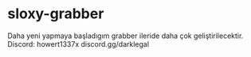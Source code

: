 # sloxy-grabber

Daha yeni yapmaya başladıgım grabber ileride daha çok geliştirilecektir.
Discord: howert1337x
discord.gg/darklegal
